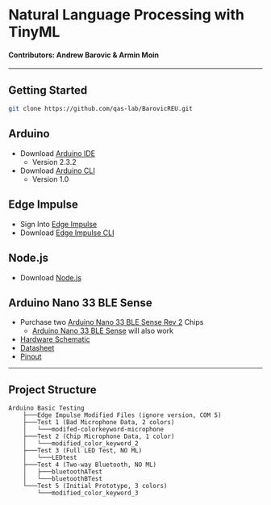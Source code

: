 # Natural Language Processing with TinyML
#### Contributors: Andrew Barovic & Armin Moin
------------
## Getting Started
```bash
git clone https://github.com/qas-lab/BarovicREU.git
```
## Arduino
- Download [Arduino IDE](https://www.arduino.cc/en/software)
  - Version 2.3.2
- Download [Arduino CLI](https://arduino.github.io/arduino-cli/1.0/installation/)
  - Version 1.0
## Edge Impulse
- Sign Into [Edge Impulse](https://edgeimpulse.com/)
- Download [Edge Impulse CLI](https://docs.edgeimpulse.com/docs/tools/edge-impulse-cli/cli-installation)
## Node.js
- Download [Node.js](https://nodejs.org/en/)
## Arduino Nano 33 BLE Sense
- Purchase two [Arduino Nano 33 BLE Sense Rev 2](https://store-usa.arduino.cc/products/nano-33-ble-sense-rev2) Chips
  - [Arduino Nano 33 BLE Sense](https://store-usa.arduino.cc/products/arduino-nano-33-ble-sense) will also work
- [Hardware Schematic](https://docs.arduino.cc/resources/schematics/ABX00069-schematics.pdf)
- [Datasheet](https://docs.arduino.cc/resources/datasheets/ABX00069-datasheet.pdf)
- [Pinout](https://docs.arduino.cc/resources/pinouts/ABX00069-full-pinout.pdf)

----------
## Project Structure
```.
Arduino Basic Testing
    ├───Edge Impulse Modified Files (ignore version, COM 5)
    ├───Test 1 (Bad Microphone Data, 2 colors)
    │   └───modifed-colorkeyword-microphone
    ├───Test 2 (Chip Microphone Data, 1 color)
    │   └───modified_color_keyword_2
    ├───Test 3 (Full LED Test, NO ML)
    │   └───LEDtest
    ├───Test 4 (Two-way Bluetooth, NO ML)
    │   ├───bluetoothATest
    │   └───bluetoothBTest
    └───Test 5 (Initial Prototype, 3 colors)
        └───modified_color_keyword_3
```

